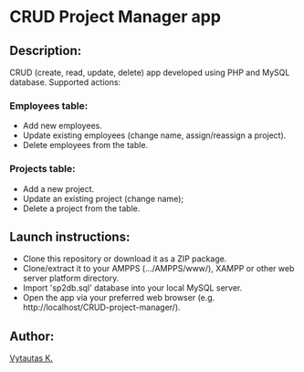 # CRUD Project Manager app

## Description:

CRUD (create, read, update, delete) app developed using PHP and MySQL database. Supported actions:

### Employees table:

- Add new employees.
- Update existing employees (change name, assign/reassign a project).
- Delete employees from the table.

### Projects table:

- Add a new project.
- Update an existing project (change name);
- Delete a project from the table.

## Launch instructions:

- Clone this repository or download it as a ZIP package.
- Clone/extract it to your AMPPS (.../AMPPS/www/), XAMPP or other web server platform directory.
- Import 'sp2db.sql' database into your local MySQL server.
- Open the app via your preferred web browser (e.g. http://localhost/CRUD-project-manager/).

## Author:

[Vytautas K.](https://github.com/VytautasKaz)

